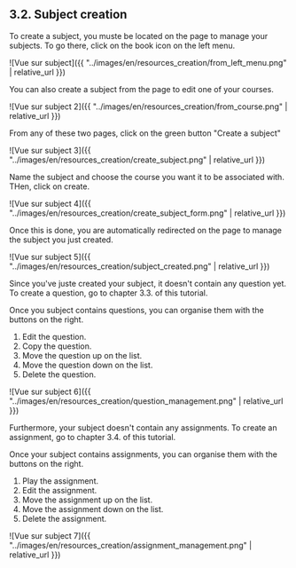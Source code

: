 ## 3.2. Subject creation

To create a subject, you muste be located on the page to manage your subjects. To go there, click on the book icon on the left menu.

![Vue sur subject]({{ "../images/en/resources_creation/from_left_menu.png" | relative_url }})

You can also create a subject from the page to edit one of your courses.

![Vue sur subject 2]({{ "../images/en/resources_creation/from_course.png" | relative_url }})

From any of these two pages, click on the green button "Create a subject"

![Vue sur subject 3]({{ "../images/en/resources_creation/create_subject.png" | relative_url }})

Name the subject and choose the course you want it to be associated with. THen, click on create.

![Vue sur subject 4]({{ "../images/en/resources_creation/create_subject_form.png" | relative_url }})

Once this is done, you are automatically redirected on the page to manage the subject you just created.

![Vue sur subject 5]({{ "../images/en/resources_creation/subject_created.png" | relative_url }})

Since you've juste created your subject, it doesn't contain any question yet. To create a question, go to chapter 3.3. of this tutorial.

Once you subject contains questions, you can organise them with the buttons on the right.
1. Edit the question.
2. Copy the question.
3. Move the question up on the list.
4. Move the question down on the list.
5. Delete the question.

![Vue sur subject 6]({{ "../images/en/resources_creation/question_management.png" | relative_url }})

Furthermore, your subject doesn't contain any assignments. To create an assignment, go to chapter 3.4. of this tutorial.

Once your subject contains assignments, you can organise them with the buttons on the right.
1. Play the assignment.
2. Edit the assignment.
3. Move the assignment up on the list.
4. Move the assignment down on the list.
5. Delete the assignment.

![Vue sur subject 7]({{ "../images/en/resources_creation/assignment_management.png" | relative_url }})